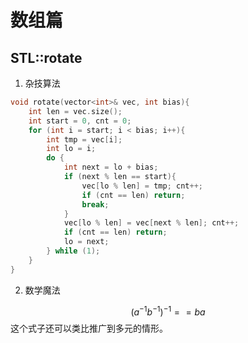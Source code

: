 # 数组篇

## STL::rotate
1. 杂技算法
```c++
void rotate(vector<int>& vec, int bias){ 
	int len = vec.size(); 
	int start = 0, cnt = 0; 
	for (int i = start; i < bias; i++){ 
		int tmp = vec[i]; 
		int lo = i; 
		do { 
			int next = lo + bias; 
			if (next % len == start){ 
				vec[lo % len] = tmp; cnt++; 
				if (cnt == len) return; 
				break; 
			} 
			vec[lo % len] = vec[next % len]; cnt++; 
			if (cnt == len) return; 
			lo = next; 
		} while (1); 
	} 
} 
```
2. 数学魔法

$$ (a^{-1}b^{-1})^{-1}  ==  ba $$
这个式子还可以类比推广到多元的情形。

